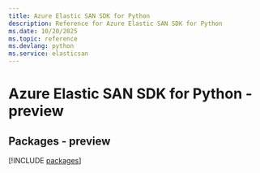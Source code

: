 ```yaml
---
title: Azure Elastic SAN SDK for Python
description: Reference for Azure Elastic SAN SDK for Python
ms.date: 10/20/2025
ms.topic: reference
ms.devlang: python
ms.service: elasticsan
---
```

# Azure Elastic SAN SDK for Python - preview
## Packages - preview
[!INCLUDE [packages](elastic-san-index.md)]